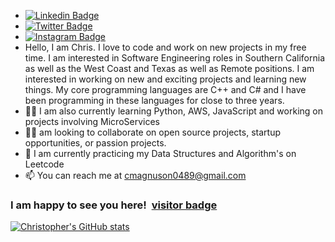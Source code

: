 -  [![Linkedin Badge](https://img.shields.io/badge/-LinkedIn-0e76a8?style=flat-square&logo=Linkedin&logoColor=white)](https://linkedin.com/in/christopher-magnuson)
-  [![Twitter Badge](https://img.shields.io/badge/-Twitter-00acee?style=flat-square&logo=Twitter&logoColor=white)](https://twitter.com/)
-  [![Instagram Badge](https://img.shields.io/badge/-Instagram-e4405f?style=flat-square&logo=Instagram&logoColor=white)](https://instagram.com//)
-   Hello, I am Chris. I love to code and work on new projects in my free time.  I am interested in Software Engineering roles in Southern California as well as the    West Coast and Texas as well as Remote positions. I am interested in working on new and exciting projects and learning new things. My core programming         languages are C++ and C# and I have been programming in these languages for close to three years.  
- 👨‍💻 I am also currently learning Python, AWS, JavaScript and working on projects involving MicroServices
- 👨‍💻  am looking to collaborate on open source projects, startup opportunities, or passion projects. 
- 🚀 I am currently practicing my Data Structures and Algorithm's on Leetcode
- 📫 You can reach me at cmagnuson0489@gmail.com



### I am happy to see you here! &nbsp;[visitor badge](https://visitor-badge.glitch.me/badge?page_id=cmagnuson0489.cmagnuson0489)

[![Christopher's GitHub stats](https://github-readme-stats.vercel.app/api?username=cmagnuson0489)](https://github.com/cmagnuson0489/github-readme-stats)

